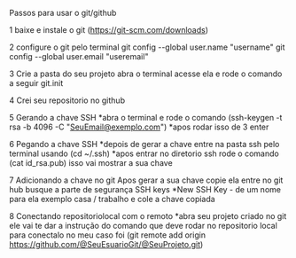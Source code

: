 Passos para usar o git/github

1 baixe e instale o git 
(https://git-scm.com/downloads)

2 configure o git pelo terminal 
git config --global user.name "username"
git config --global user.email "useremail"

3 Crie a pasta do seu projeto abra o terminal acesse ela e rode o comando a seguir
git.init

4 Crei seu repositorio no github

5 Gerando a chave SSH
*abra o terminal e rode o comando (ssh-keygen -t rsa -b 4096 -C "SeuEmail@exemplo.com") 
*apos rodar isso de 3 enter

6 Pegando a chave SSH
*depois de gerar a chave entre na pasta ssh pelo terminal usando (cd ~/.ssh)
*apos entrar no diretorio ssh rode o comando (cat id_rsa.pub) isso vai mostrar a sua chave

7 Adicionando a chave no git
Apos gerar a sua chave copie ela entre no git hub busque a parte de segurança SSH keys
*New SSH Key - de um nome para ela exemplo casa / trabalho e cole a chave copiada 

8 Conectando repositoriolocal com o remoto
*abra seu projeto criado no git ele vai te dar a instrução do comando que deve rodar no repositorio local para conectalo no meu caso foi 
(git remote add origin https://github.com/@SeuEsuarioGit/@SeuProjeto.git)

